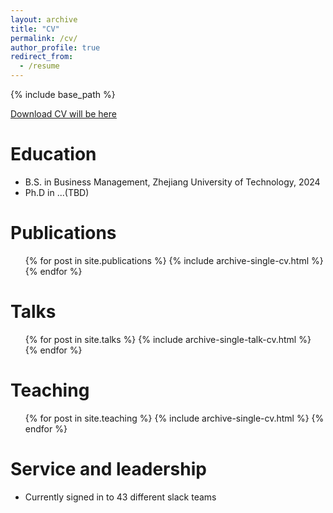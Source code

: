 ```yaml
---
layout: archive
title: "CV"
permalink: /cv/
author_profile: true
redirect_from:
  - /resume
---
```


{% include base_path %}

[Download CV will be here](http://academicpages.github.io/files/cv.pdf)

Education
======
* B.S. in Business Management, Zhejiang University of Technology, 2024
* Ph.D in ...(TBD)

Publications
======
  <ul>{% for post in site.publications %}
    {% include archive-single-cv.html %}
  {% endfor %}</ul>
  
Talks
======
  <ul>{% for post in site.talks %}
    {% include archive-single-talk-cv.html %}
  {% endfor %}</ul>
  
Teaching
======
  <ul>{% for post in site.teaching %}
    {% include archive-single-cv.html %}
  {% endfor %}</ul>
  
Service and leadership
======
* Currently signed in to 43 different slack teams
